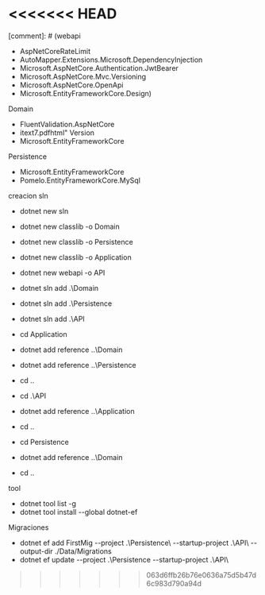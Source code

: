 <<<<<<< HEAD
=======
[comment]: # (webapi

- AspNetCoreRateLimit
- AutoMapper.Extensions.Microsoft.DependencyInjection
- Microsoft.AspNetCore.Authentication.JwtBearer
- Microsoft.AspNetCore.Mvc.Versioning
- Microsoft.AspNetCore.OpenApi
- Microsoft.EntityFrameworkCore.Design)



Domain

- FluentValidation.AspNetCore
- itext7.pdfhtml" Version
- Microsoft.EntityFrameworkCore


Persistence

- Microsoft.EntityFrameworkCore
- Pomelo.EntityFrameworkCore.MySql

creacion sln

- dotnet new sln
- dotnet new classlib -o Domain
- dotnet new classlib -o Persistence
- dotnet new classlib -o Application
- dotnet new webapi -o API

- dotnet sln add .\Domain
- dotnet sln add .\Persistence
- dotnet sln add .\API

- cd Application
- dotnet add reference ..\Domain
- dotnet add reference ..\Persistence
- cd ..
- cd .\API
- dotnet add reference ..\Application
- cd ..
- cd Persistence
- dotnet add reference ..\Domain
- cd ..


tool

- dotnet tool list -g
- dotnet tool install --global dotnet-ef

Migraciones

- dotnet ef add FirstMig --project .\Persistence\ --startup-project .\API\ --output-dir ./Data/Migrations
- dotnet ef update --project .\Persistence --startup-project .\API\
>>>>>>> 063d6ffb26b76e0636a75d5b47d6c983d790a94d
